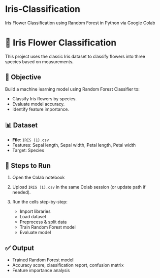 # Iris-Classification
Iris Flower Classification using Random Forest in Python via Google Colab

# 🌸 Iris Flower Classification

This project uses the classic Iris dataset to classify flowers into three species based on measurements.

## 📌 Objective

Build a machine learning model using Random Forest Classifier to:
- Classify Iris flowers by species.
- Evaluate model accuracy.
- Identify feature importance.

## 📊 Dataset

- **File**: `IRIS (1).csv`
- Features: Sepal length, Sepal width, Petal length, Petal width
- Target: Species

## 🧠 Steps to Run

1. Open the Colab notebook

2. Upload `IRIS (1).csv` in the same Colab session (or update path if needed).

3. Run the cells step-by-step:
   - Import libraries
   - Load dataset
   - Preprocess & split data
   - Train Random Forest model
   - Evaluate model

## ✅ Output

- Trained Random Forest model
- Accuracy score, classification report, confusion matrix
- Feature importance analysis
